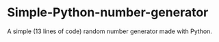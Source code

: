 # Simple-Python-number-generator
A simple (13 lines of code) random number generator made with Python.
